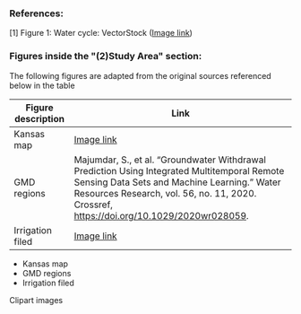 ### References:
[1] Figure 1: Water cycle: VectorStock (<a href="https://www.vectorstock.com/royalty-free-vector/water-cycle-diagram-vector-10768263">Image link</a>) <br>

### Figures inside the "(2)Study Area" section:
The following figures are adapted from the original sources referenced below in the table

Figure description | Link
------------------ | -------------
Kansas map         | <a href="">Image link</a>
GMD regions        | Majumdar, S., et al. “Groundwater Withdrawal Prediction Using Integrated Multitemporal Remote Sensing Data Sets and Machine Learning.” Water Resources Research, vol. 56, no. 11, 2020. Crossref, https://doi.org/10.1029/2020wr028059.
Irrigation filed   | <a href="https://www.pbs.org/wgbh/nova/article/space-weighing-groundwater-lost-irrigation/">Image link</a>


* Kansas map
* GMD regions
* Irrigation filed 

Clipart images
